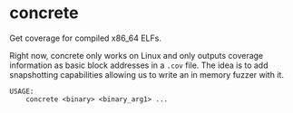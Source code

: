 # concrete

Get coverage for compiled x86_64 ELFs. 

Right now, concrete only works on Linux and only outputs coverage information as basic block
addresses in a `.cov` file.
The idea is to add snapshotting capabilities allowing us to write an in memory fuzzer with it.

```
USAGE: 
    concrete <binary> <binary_arg1> ...
```
